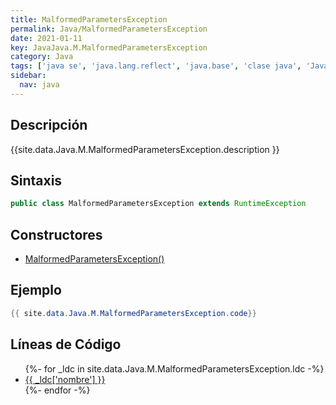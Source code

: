 ```yaml
---
title: MalformedParametersException
permalink: Java/MalformedParametersException
date: 2021-01-11
key: JavaJava.M.MalformedParametersException
category: Java
tags: ['java se', 'java.lang.reflect', 'java.base', 'clase java', 'Java 1.8']
sidebar: 
  nav: java
---
```


## Descripción
{{site.data.Java.M.MalformedParametersException.description }}

## Sintaxis
~~~java
public class MalformedParametersException extends RuntimeException
~~~

## Constructores
* [MalformedParametersException()](/Java/MalformedParametersException/MalformedParametersException/)

## Ejemplo
~~~java
{{ site.data.Java.M.MalformedParametersException.code}}
~~~

## Líneas de Código
<ul>
{%- for _ldc in site.data.Java.M.MalformedParametersException.ldc -%}
   <li>
       <a href="{{_ldc['url'] }}">{{ _ldc['nombre'] }}</a>
   </li>
{%- endfor -%}
</ul>
